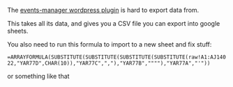 The [events-manager wordpress plugin](https://wordpress.org/plugins/events-manager/) is hard to export data from.

This takes all its data, and gives you a CSV file you can export into google sheets.

You also need to run this formula to import to a new sheet and fix stuff:

`=ARRAYFORMULA(SUBSTITUTE(SUBSTITUTE(SUBSTITUTE(SUBSTITUTE(raw!A1:AJ14022,"YAR77D",CHAR(10)),"YAR77C",","),"YAR77B",""""),"YAR77A","'"))`

or something like that
